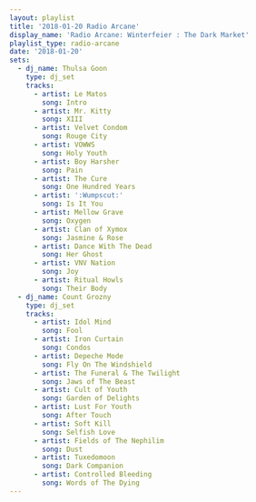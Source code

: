 ```yaml
---
layout: playlist
title: '2018-01-20 Radio Arcane'
display_name: 'Radio Arcane: Winterfeier : The Dark Market'
playlist_type: radio-arcane
date: '2018-01-20'
sets:
  - dj_name: Thulsa Goon
    type: dj_set
    tracks:
      - artist: Le Matos
        song: Intro
      - artist: Mr. Kitty
        song: XIII
      - artist: Velvet Condom
        song: Rouge City
      - artist: VOWWS
        song: Holy Youth
      - artist: Boy Harsher
        song: Pain
      - artist: The Cure
        song: One Hundred Years
      - artist: ':Wumpscut:'
        song: Is It You
      - artist: Mellow Grave
        song: Oxygen
      - artist: Clan of Xymox
        song: Jasmine & Rose
      - artist: Dance With The Dead
        song: Her Ghost
      - artist: VNV Nation
        song: Joy
      - artist: Ritual Howls
        song: Their Body
  - dj_name: Count Grozny
    type: dj_set
    tracks:
      - artist: Idol Mind
        song: Fool
      - artist: Iron Curtain
        song: Condos
      - artist: Depeche Mode
        song: Fly On The Windshield
      - artist: The Funeral & The Twilight
        song: Jaws of The Beast
      - artist: Cult of Youth
        song: Garden of Delights
      - artist: Lust For Youth
        song: After Touch
      - artist: Soft Kill
        song: Selfish Love
      - artist: Fields of The Nephilim
        song: Dust
      - artist: Tuxedomoon
        song: Dark Companion
      - artist: Controlled Bleeding
        song: Words of The Dying
---
```

